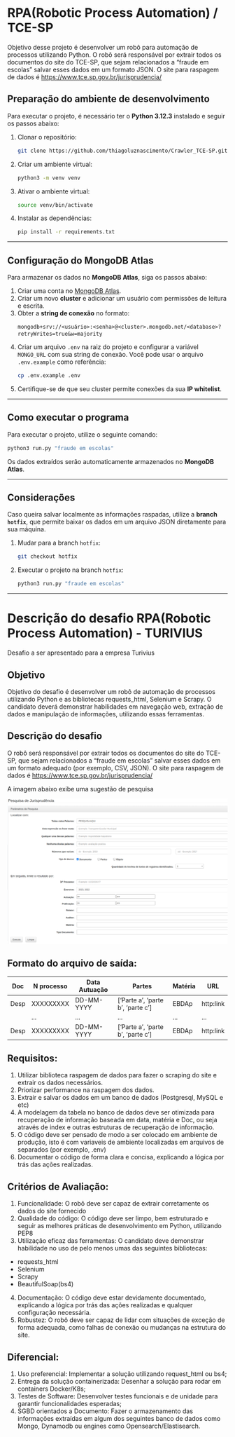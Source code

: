 # RPA(Robotic Process Automation) / TCE-SP
Objetivo desse projeto é desenvolver um robô para automação de processos utilizando Python. O robô será responsável por extrair todos os documentos do site do TCE-SP, que sejam relacionados a “fraude em escolas” salvar esses dados em um formato JSON. 
O site para raspagem de dados é https://www.tce.sp.gov.br/jurisprudencia/

## Preparação do ambiente de desenvolvimento  
Para executar o projeto, é necessário ter o **Python 3.12.3** instalado e seguir os passos abaixo:  

1. Clonar o repositório:  
   ```bash
   git clone https://github.com/thiagoluznascimento/Crawler_TCE-SP.git
   ```  

2. Criar um ambiente virtual:  
   ```bash
   python3 -m venv venv
   ```  

3. Ativar o ambiente virtual:  
   ```bash
   source venv/bin/activate
   ```  
4. Instalar as dependências:  
   ```bash
   pip install -r requirements.txt
   ```  
---

## Configuração do MongoDB Atlas  
Para armazenar os dados no **MongoDB Atlas**, siga os passos abaixo:  

1. Criar uma conta no [MongoDB Atlas](https://www.mongodb.com/atlas/database).  
2. Criar um novo **cluster** e adicionar um usuário com permissões de leitura e escrita.  
3. Obter a **string de conexão** no formato:  
   ```
   mongodb+srv://<usuário>:<senha>@<cluster>.mongodb.net/<database>?retryWrites=true&w=majority
   ```  
4. Criar um arquivo `.env` na raiz do projeto e configurar a variável `MONGO_URL` com sua string de conexão. Você pode usar o arquivo `.env.example` como referência:  
   ```bash
   cp .env.example .env
   ```  
5. Certifique-se de que seu cluster permite conexões da sua **IP whitelist**.  

---

## Como executar o programa  
Para executar o projeto, utilize o seguinte comando:  

```bash
python3 run.py "fraude em escolas"
```

Os dados extraídos serão automaticamente armazenados no **MongoDB Atlas**.

---

## Considerações  
Caso queira salvar localmente as informações raspadas, utilize a **branch `hotfix`**, que permite baixar os dados em um arquivo JSON diretamente para sua máquina.  

1. Mudar para a branch `hotfix`:  
   ```bash
   git checkout hotfix
   ```  

2. Executar o projeto na branch `hotfix`:  
   ```bash
   python3 run.py "fraude em escolas"
   ```

---

# Descrição do desafio RPA(Robotic Process Automation) - TURIVIUS

Desafio a ser apresentado para a empresa Turivius

## Objetivo
Objetivo do desafio é desenvolver um robô de automação de processos utilizando Python e as bibliotecas
requests_html, Selenium e Scrapy. O candidato deverá demonstrar habilidades em navegação web, extração de
dados e manipulação de informações, utilizando essas ferramentas.

## Descrição do desafio
O robô será responsável por extrair todos os documentos do site do TCE-SP, que sejam relacionados a “fraude em escolas” salvar esses dados em um formato adequado (por exemplo, CSV, JSON). 
O site para raspagem de dados é https://www.tce.sp.gov.br/jurisprudencia/

A imagem abaixo exibe uma sugestão de pesquisa

![pesquisa de jurisprudência](image.png)

## Formato do arquivo de saída:

| Doc  | N processo|  Data Autuação |               Partes                  |     Matéria  |    URL     |
|------|-----------|----------------|---------------------------------------|--------------|------------|
| Desp | XXXXXXXXX | DD-MM-YYYY     |  [‘Parte a’, ‘parte b’, ‘parte c’]    |     EBDAp    | http:link  |
|      |    ...    |     ...        |              ...                      |     ...      |   ...      |
| Desp | XXXXXXXXX | DD-MM-YYYY     |  [‘Parte a’, ‘parte b’, ‘parte c’]    |     EBDAp    | http:link  |


## Requisitos:
1. Utilizar biblioteca raspagem de dados para fazer o scraping do site e extrair os dados necessários.
2. Priorizar performance na raspagem dos dados.
3. Extrair e salvar os dados em um banco de dados (Postgresql, MySQL e etc)
4. A modelagem da tabela no banco de dados deve ser otimizada para recuperação de informação baseada em data, matéria e Doc, ou seja através de index e outras estruturas de recuperação de informação.
5. O código deve ser pensado de modo a ser colocado em ambiente de produção, isto é com variaveis de ambiente localizadas em arquivos de separados (por exemplo, .env)
6. Documentar o código de forma clara e concisa, explicando a lógica por trás das ações realizadas.

## Critérios de Avaliação:
1. Funcionalidade: O robô deve ser capaz de extrair corretamente os dados do site fornecido
2. Qualidade do código: O código deve ser limpo, bem estruturado e seguir as melhores práticas de
desenvolvimento em Python, utilizando PEP8
3. Utilização eficaz das ferramentas: O candidato deve demonstrar habilidade no uso de pelo menos umas das seguintes bibliotecas: 
* requests_html 
* Selenium
* Scrapy
* BeautifulSoap(bs4)
4. Documentação: O código deve estar devidamente documentado, explicando a lógica por trás das ações
realizadas e qualquer configuração necessária.
5. Robustez: O robô deve ser capaz de lidar com situações de exceção de forma adequada, como falhas de
conexão ou mudanças na estrutura do site.

## Diferencial:
1. Uso preferencial: Implementar a solução utilizando request_html ou bs4;
2. Entrega da solução containerizada: Desenhar a solução para rodar em containers Docker/K8s;
3. Testes de Software: Desenvolver testes funcionais e de unidade para garantir funcionalidades esperadas;
4. SGBD orientados a Documento: Fazer o armazenamento das informações extraídas em algum dos seguintes banco
de dados como Mongo, Dynamodb ou engines como Opensearch/Elastisearch.
